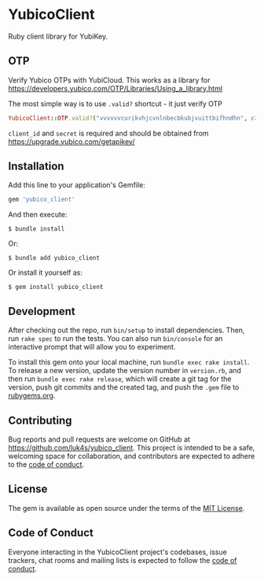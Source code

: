 # YubicoClient

Ruby client library for YubiKey.

## OTP

Verify Yubico OTPs with YubiCloud. This works as a library for https://developers.yubico.com/OTP/Libraries/Using_a_library.html

The most simple way is to use `.valid?` shortcut - it just verify OTP
```ruby
YubicoClient::OTP.valid?("vvvvvvcurikvhjcvnlnbecbkubjvuittbifhndhn", client_id: "12345", secret: "c2VjcmV0Cg=") # => true / false
```

`client_id` and `secret` is required and should be obtained from https://upgrade.yubico.com/getapikey/

## Installation

Add this line to your application's Gemfile:

```ruby
gem 'yubico_client'
```

And then execute:

    $ bundle install

Or:

    $ bundle add yubico_client

Or install it yourself as:

    $ gem install yubico_client


## Development

After checking out the repo, run `bin/setup` to install dependencies. Then, run `rake spec` to run the tests. You can also run `bin/console` for an interactive prompt that will allow you to experiment.

To install this gem onto your local machine, run `bundle exec rake install`. To release a new version, update the version number in `version.rb`, and then run `bundle exec rake release`, which will create a git tag for the version, push git commits and the created tag, and push the `.gem` file to [rubygems.org](https://rubygems.org).

## Contributing

Bug reports and pull requests are welcome on GitHub at https://github.com/luk4s/yubico_client. This project is intended to be a safe, welcoming space for collaboration, and contributors are expected to adhere to the [code of conduct](https://github.com/luk4s/yubico_client/blob/master/CODE_OF_CONDUCT.md).

## License

The gem is available as open source under the terms of the [MIT License](https://opensource.org/licenses/MIT).

## Code of Conduct

Everyone interacting in the YubicoClient project's codebases, issue trackers, chat rooms and mailing lists is expected to follow the [code of conduct](https://github.com/luk4s/yubico_client/blob/master/CODE_OF_CONDUCT.md).
